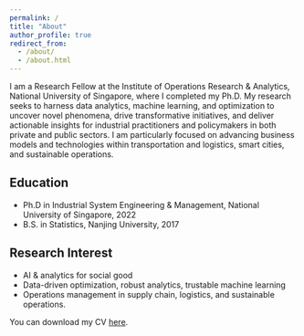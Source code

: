 ```yaml
---
permalink: /
title: "About"
author_profile: true
redirect_from: 
  - /about/
  - /about.html
---
```


I am a Research Fellow at the Institute of Operations Research & Analytics, National University of Singapore, where I completed my Ph.D. My research seeks to harness data analytics, machine learning, and optimization to uncover novel phenomena, drive transformative initiatives, and deliver actionable insights for industrial practitioners and policymakers in both private and public sectors. I am particularly focused on advancing business models and technologies within transportation and logistics, smart cities, and sustainable operations.

## Education

* Ph.D in Industrial System Engineering & Management, National University of Singapore, 2022
* B.S. in Statistics, Nanjing University, 2017


## Research Interest

* AI & analytics for social good
* Data-driven optimization, robust analytics, trustable machine learning
* Operations management in supply chain, logistics, and sustainable operations.

You can download my CV [here](/file/CV_yz_2024.pdf).
